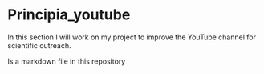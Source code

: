 # Principia_youtube
In this section I will work on my project to improve the YouTube channel for scientific outreach.

Is a markdown file in this repository
